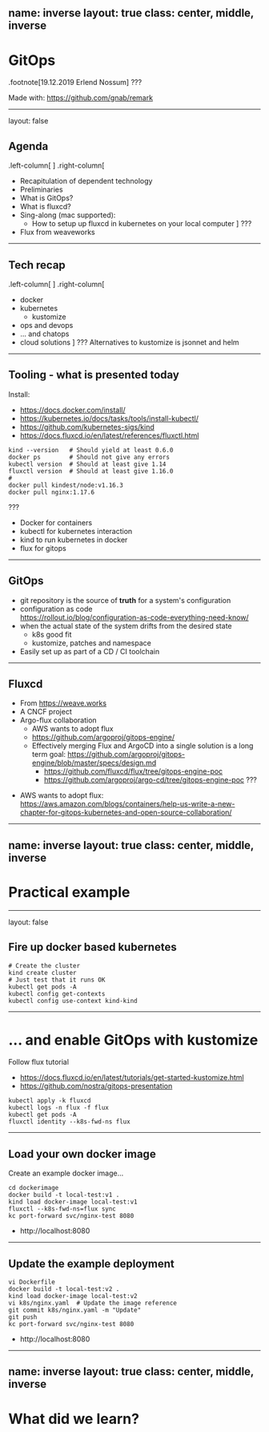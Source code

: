 name: inverse
layout: true
class: center, middle, inverse
---
# GitOps

.footnote[19.12.2019 Erlend Nossum]
???

Made with: https://github.com/gnab/remark

---
layout: false
## Agenda
.left-column[
] .right-column[
- Recapitulation of dependent technology
- Preliminaries
- What is GitOps?
- What is fluxcd?
- Sing-along (mac supported):
  - How to setup up fluxcd in kubernetes on your local computer
]
???
- Flux from weaveworks
---
## Tech recap
.left-column[
] .right-column[
- docker
- kubernetes
  - kustomize
- ops and devops
- ... and chatops
- cloud solutions
]
???
Alternatives to kustomize is jsonnet and helm
---
## Tooling - what is presented today

Install:
- https://docs.docker.com/install/
- https://kubernetes.io/docs/tasks/tools/install-kubectl/
- https://github.com/kubernetes-sigs/kind
- https://docs.fluxcd.io/en/latest/references/fluxctl.html

```
kind --version   # Should yield at least 0.6.0
docker ps        # Should not give any errors
kubectl version  # Should at least give 1.14
fluxctl version  # Should at least give 1.16.0
#
docker pull kindest/node:v1.16.3
docker pull nginx:1.17.6
```
???
- Docker for containers
- kubectl for kubernetes interaction
- kind to run kubernetes in docker
- flux for gitops

---
## GitOps

- git repository is the source of **truth** for a system's configuration
- configuration as code <br/>https://rollout.io/blog/configuration-as-code-everything-need-know/
- when the actual state of the system drifts from the desired state
  - k8s good fit
  - kustomize, patches and namespace
- Easily set up as part of a CD / CI toolchain

---
## Fluxcd
- From https://weave.works
- A CNCF project
- Argo-flux collaboration
  - AWS wants to adopt flux
  - https://github.com/argoproj/gitops-engine/
  - Effectively merging Flux and ArgoCD into a single solution is a long term goal: https://github.com/argoproj/gitops-engine/blob/master/specs/design.md
    - https://github.com/fluxcd/flux/tree/gitops-engine-poc
    - https://github.com/argoproj/argo-cd/tree/gitops-engine-poc
???
* AWS wants to adopt flux: https://aws.amazon.com/blogs/containers/help-us-write-a-new-chapter-for-gitops-kubernetes-and-open-source-collaboration/
---
name: inverse
layout: true
class: center, middle, inverse
---
# Practical example
---
layout: false
## Fire up docker based kubernetes

```
# Create the cluster
kind create cluster
# Just test that it runs OK
kubectl get pods -A
kubectl config get-contexts
kubectl config use-context kind-kind  
```
---
# ...  and enable GitOps with kustomize

Follow flux tutorial
- https://docs.fluxcd.io/en/latest/tutorials/get-started-kustomize.html
- https://github.com/nostra/gitops-presentation

```
kubectl apply -k fluxcd
kubectl logs -n flux -f flux
kubectl get pods -A
fluxctl identity --k8s-fwd-ns flux
```

---
## Load your own docker image

Create an example docker image...

```
cd dockerimage
docker build -t local-test:v1 .
kind load docker-image local-test:v1
fluxctl --k8s-fwd-ns=flux sync
kc port-forward svc/nginx-test 8080
```
* http://localhost:8080
---
## Update the example deployment

```
vi Dockerfile
docker build -t local-test:v2 .
kind load docker-image local-test:v2
vi k8s/nginx.yaml  # Update the image reference
git commit k8s/nginx.yaml -m "Update"
git push
kc port-forward svc/nginx-test 8080
```
* http://localhost:8080
---
name: inverse
layout: true
class: center, middle, inverse
---
# What did we learn?
